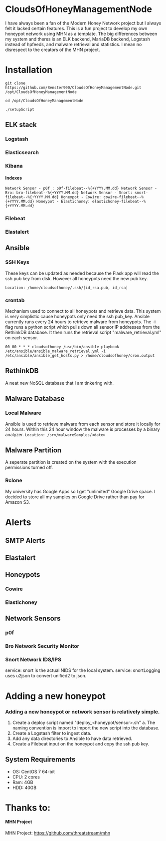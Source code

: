 # CloudsOfHoneyManagementNode
I have always been a fan of the Modern Honey Network project but I always felt it lacked certain features. This is a fun project to develop my own honeypot network using MHN as a template. The big differences between my system and theres is an ELK backend, MariaDB backend, Logstash instead of hpfeeds, and malware retrieval and statistics. I mean no disrespect to the creators of the MHN project.

# Installation
`git clone https://github.com/Benster900/CloudsOfHoneyManagementNode.git /opt/CloudsOfHoneyManagementNode`

`cd /opt/CloudsOfHoneyManagementNode`

`./setupScript`

## ELK stack
### Logstash


### Elasticsearch


### Kibana
#### Indexes
`Network Sensor - p0f : p0f-filebeat--%{+YYYY.MM.dd}
Network Sensor - Bro: bro-filebeat--%{+YYYY.MM.dd}
Network Sensor - Snort: snort-filebeat--%{+YYYY.MM.dd}
Honeypot - Cowire: cowire-filebeat--%{+YYYY.MM.dd}
Honeypot - Elastichoney: elastichoney-filebeat--%{+YYYY.MM.dd}
`

### Filebeat


### Elastalert



## Ansible
### SSH Keys
These keys can be updated as needed because the Flask app will read the ssh pub key from disk. However all honeypots need the new pub key.

`Location: /home/cloudsofhoney/.ssh/[id_rsa.pub, id_rsa]`

### crontab
Mechanism used to connect to all honeypots and retrieve data. This system is very simplistic cause honeypots only need the ssh pub_key.
Ansible currently runs every 24 hours to retrieve malware from honeypots. The -i flag runs a python script which pulls down all sensor IP addresses from the RethinkDB database. It then runs the retrieval script "malware_retrieval.yml" on each sensor.

`00 00 * * * cloudsofhoney /usr/bin/ansible-playbook /etc/ansible/ansible_malware_retrieval.yml -i /etc/ansible/ansible_get_hosts.py > /home/cloudsofhoney/cron.output`


## RethinkDB
A neat new NoSQL database that I am tinkering with.

## Malware Database
### Local Malware
Ansible is used to retrieve malware from each sensor and store it locally for 24 hours. Within this 24 hour window the malware is processes by a binary analyzer.
`Location: /srv/malwareSamples/<date>`


## Malware Partition
A seperate partition is created on the system with the execution permissions turned off.

### Rclone
My university has Google Apps so I get "unlimited" Google Drive space. I decided to store all my samples on Google Drive rather than pay for Amazon S3.


# Alerts
## SMTP Alerts


## Elastalert



## Honeypots
### Cowire
### Elastichoney

## Network Sensors
### p0f


### Bro Network Security Monitor


### Snort Network IDS/IPS
service: snort is the actual NIDS for the local system.
service: snortLogging uses u2json to convert unified2 to json.




# Adding a new honeypot
### Adding a new honeypot or network sensor is relatively simple.
1. Create a deploy script named "deploy_<honeypot/sensor>.sh"
   a. The naming convention is import to import the new script into the database.
2. Create a Logstash filter to ingest data.
3. Add any data directories to Ansible to have data retrieved.
4. Create a Filebeat input on the honeypot and copy the ssh pub key.

## System Requirements
* OS: CentOS 7 64-bit
* CPU: 2 cores
* Ram: 4GB
* HDD: 40GB


# Thanks to:
#### MHN Project
MHN Project: https://github.com/threatstream/mhn
